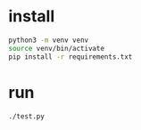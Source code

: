 # install
```bash
python3 -m venv venv
source venv/bin/activate
pip install -r requirements.txt
```

# run
```bash
./test.py
```